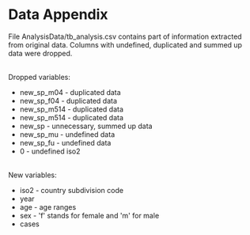 # Data Appendix
File AnalysisData/tb_analysis.csv contains part of information extracted from original data. Columns with undefined, duplicated and summed up data were dropped.

\
Dropped variables:
- new_sp_m04 - duplicated data
- new_sp_f04 - duplicated data
- new_sp_m514 - duplicated data
- new_sp_m514 - duplicated data
- new_sp - unnecessary, summed up data
- new_sp_mu - undefined data
- new_sp_fu - undefined data
- 0 - undefined iso2

\
New variables:
- iso2 - country subdivision code
- year
- age - age ranges
- sex - 'f' stands for female and 'm' for male
- cases
